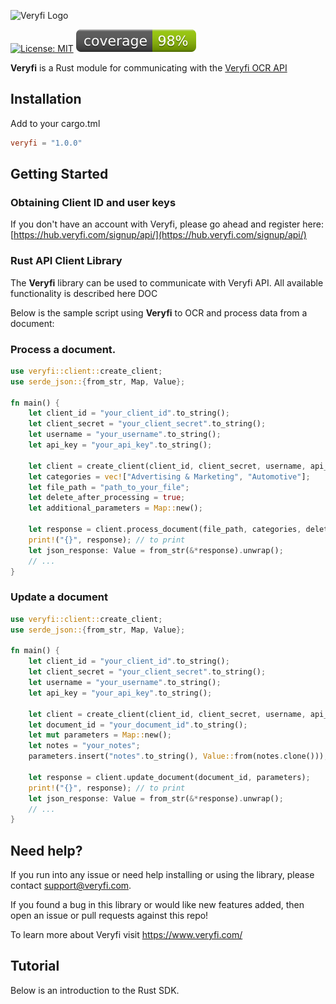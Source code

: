 ![Veryfi Logo](https://cdn.veryfi.com/logos/veryfi-logo-wide-github.png)

[![License: MIT](https://img.shields.io/badge/License-MIT-green.svg)](https://opensource.org/licenses/MIT)
[![code coverage](.github/reports/badges/plastic.svg)](.github/reports/badges/plastic.svg)

**Veryfi** is a Rust module for communicating with the [Veryfi OCR API](https://veryfi.com/api/)

## Installation
Add to your cargo.tml
```toml
veryfi = "1.0.0"
```

## Getting Started

### Obtaining Client ID and user keys
If you don't have an account with Veryfi, please go ahead and register here: [https://hub.veryfi.com/signup/api/](https://hub.veryfi.com/signup/api/)

### Rust API Client Library
The **Veryfi** library can be used to communicate with Veryfi API. All available functionality is described here DOC

Below is the sample script using **Veryfi** to OCR and process data from a document:

### Process a document.

```rust
use veryfi::client::create_client;
use serde_json::{from_str, Map, Value};

fn main() {
    let client_id = "your_client_id".to_string();
    let client_secret = "your_client_secret".to_string();
    let username = "your_username".to_string();
    let api_key = "your_api_key".to_string();
    
    let client = create_client(client_id, client_secret, username, api_key);
    let categories = vec!["Advertising & Marketing", "Automotive"];
    let file_path = "path_to_your_file";
    let delete_after_processing = true;
    let additional_parameters = Map::new();
    
    let response = client.process_document(file_path, categories, delete_after_processing, additional_parameters);
    print!("{}", response); // to print
    let json_response: Value = from_str(&*response).unwrap();
    // ...
}
```

### Update a document

```rust
use veryfi::client::create_client;
use serde_json::{from_str, Map, Value};

fn main() {
    let client_id = "your_client_id".to_string();
    let client_secret = "your_client_secret".to_string();
    let username = "your_username".to_string();
    let api_key = "your_api_key".to_string();

    let client = create_client(client_id, client_secret, username, api_key);
    let document_id = "your_document_id".to_string();
    let mut parameters = Map::new();
    let notes = "your_notes";
    parameters.insert("notes".to_string(), Value::from(notes.clone()));

    let response = client.update_document(document_id, parameters);
    print!("{}", response); // to print
    let json_response: Value = from_str(&*response).unwrap();
    // ...
}
```

## Need help?
If you run into any issue or need help installing or using the library, please contact support@veryfi.com.

If you found a bug in this library or would like new features added, then open an issue or pull requests against this repo!

To learn more about Veryfi visit https://www.veryfi.com/

## Tutorial


Below is an introduction to the Rust SDK.
